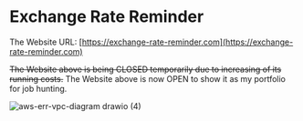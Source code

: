 # Exchange Rate Reminder

The Website URL: [https://exchange-rate-reminder.com](https://exchange-rate-reminder.com)

~~The Website above is being CLOSED temporarily due to increasing of its running costs.~~
The Website above is now OPEN to show it as my portfolio for job hunting.

![aws-err-vpc-diagram drawio (4)](https://user-images.githubusercontent.com/103486301/221421797-1a129a29-328c-42d6-b51a-5fb70208ff5d.png)
